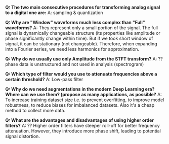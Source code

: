 **Q: The two main consecutive procedures for transforming analog signal to a digital one are:**
A: sampling & quantization

**Q: Why are "Window" waveforms much less complex than "Full" waveforms?**
A: They represent only a small portion of the signal. The full signal is dynamically changeable structure (its properties like amplitude or phase significantly change within time).
But if we took short window of signal, it can be stationary (not changeable). Therefore, when expanding into a Fourier series, we need less harmonics for approximation.

**Q: Why do we usually use only Amplitude from the STFT transform?**
A: ?? phase data is unstructured and not used in analysis (spectrogram)

**Q: Which type of filter would you use to attenuate frequencies above a certain threshold?**
A: Low-pass filter

**Q: Why do we need augmentations in the modern Deep Learning era? Where can we use them? (propose as many applications, as possible?**
A: To increase training dataset size i.e. to prevent overfitting, to improve model robustness, to reduce biases for imbalanced datasets. Also it's a cheap method to collect more data.

**Q: What are the advantages and disadvantages of using higher order filters?**
A: ?? Higher order filters have steeper roll-off for better frequency attenuation.
However,  they introduce more phase shift, leading to potential signal distortion.
